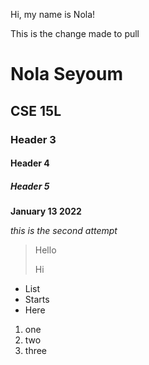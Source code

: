 Hi, my name is Nola!

This is the change made to pull

# Nola Seyoum
## CSE 15L
### Header 3
#### Header 4
##### Header 5
**January 13 2022**

*this is the second attempt*
> Hello
>
>Hi
* List
* Starts
* Here
1. one
2. two
3. three